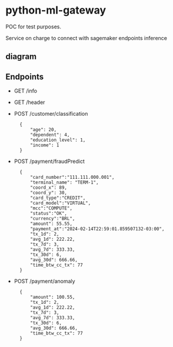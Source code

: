 # python-ml-gateway

POC for test purposes.

Service on charge to connect with sagemaker endpoints inference

## diagram

## Endpoints

+ GET /info

+ GET /header

+ POST /customer/classification

        {
            "age": 20,
            "dependent": 4,
            "education_level": 1,
            "income": 1
        }

+ POST /payment/fraudPredict

        {
            "card_number":"111.111.000.001",
            "terminal_name": "TERM-1",
            "coord_x": 89,
            "coord_y": 30,
            "card_type":"CREDIT",
            "card_model":"VIRTUAL",
            "mcc":"COMPUTE",
            "status":"OK",
            "currency":"BRL",
            "amount": 55.55,
            "payment_at":"2024-02-14T22:59:01.859507132-03:00",
            "tx_1d": 2,
            "avg_1d": 222.22,
            "tx_7d": 3,
            "avg_7d": 333.33,
            "tx_30d": 6,
            "avg_30d": 666.66,
            "time_btw_cc_tx": 77
        }

+ POST /payment/anomaly

        {
            "amount": 100.55,
            "tx_1d": 2,
            "avg_1d": 222.22,
            "tx_7d": 3,
            "avg_7d": 333.33,
            "tx_30d": 6,
            "avg_30d": 666.66,
            "time_btw_cc_tx": 77
        }